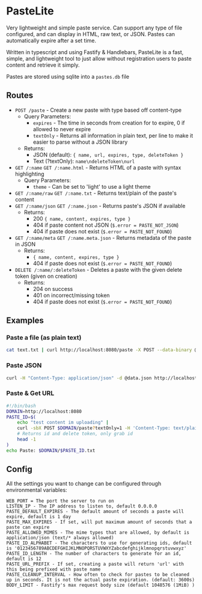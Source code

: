 # PasteLite

Very lightweight and simple paste service. Can support any type of file configured, and can display in HTML, raw text, or JSON. Pastes can automatically expire after a set time.

Written in typescript and using Fastify & Handlebars, PasteLite is a fast, simple, and lightweight tool to just allow without registration users to paste content and retrieve it simply.

Pastes are stored using sqlite into a `pastes.db` file

## Routes

* `POST /paste` - Create a new paste with type based off content-type
  * Query Parameters:
    * `expires` - The time in seconds from creation for to expire, 0 if allowed to never expire
    * `textOnly` - Returns all information in plain text, per line to make it easier to parse without a JSON library
  * Returns:
    * JSON (default): `{ name, url, expires, type, deleteToken }`
    * Text (?textOnly): `name\ndeleteToken\nurl`
* `GET /:name` `GET /:name.html` - Returns HTML of a paste with syntax highlighting
  * Query Parameters:
    * `theme` - Can be set to 'light' to use a light theme
* `GET /:name/raw` `GET /:name.txt` - Returns text/plain of the paste's content
* `GET /:name/json` `GET /:name.json` - Returns paste's JSON if available
  * Returns:
    * 200 `{ name, content, expires, type }`
    * 404 if paste content not JSON (`$.error = PASTE_NOT_JSON`)
    * 404 if paste does not exist (`$.error = PASTE_NOT_FOUND`)
* `GET /:name/meta` `GET /:name.meta.json` - Returns metadata of the paste in JSON
  * Returns:
    * `{ name, content, expires, type }`
    * 404 if paste does not exist (`$.error = PASTE_NOT_FOUND`)
* `DELETE /:name/:deleteToken` - Deletes a paste with the given delete token (given on creation)
  * Returns:
    * 204 on success
    * 401 on incorrect/missing token
    * 404 if paste does not exist (`$.error = PASTE_NOT_FOUND`)

## Examples

### Paste a file (as plain text)

```bash
cat text.txt | curl http://localhost:8080/paste -X POST --data-binary @- -H "Content-Type: text/plain"
```

### Paste JSON

```bash
curl -H "Content-Type: application/json" -d @data.json http://localhost:8080/paste
```

### Paste & Get URL

```bash
#!/bin/bash
DOMAIN=http://localhost:8080
PASTE_ID=$(
    echo "test content im uploading" |
    curl -sbX POST $DOMAIN/paste?textOnly=1 -H 'Content-Type: text/plain' --data-binary @- | 
    # Returns id and delete token, only grab id
    head -1
)
echo Paste: $DOMAIN/$PASTE_ID.txt
```

###

## Config

All the settings you want to change can be configured through environmental variables:

```
WEB_PORT = The port the server to run on
LISTEN_IP - The IP address to listen to, default 0.0.0.0
PASTE_DEFAULT_EXPIRES - The default amount of seconds a paste will expire, default is 1 day
PASTE_MAX_EXPIRES - If set, will put maximum amount of seconds that a paste can expire 
PASTE_ALLOWED_MIMES - The mime types that are allowed, by default is application/json (text/* always allowed)
PASTE_ID_ALPHABET - The characters to use for generating ids, default is '0123456789ABCDEFGHIJKLMNOPQRSTUVWXYZabcdefghijklmnopqrstuvwxyz'
PASTE_ID_LENGTH - The number of characters to generate for an id, default is 12
PASTE_URL_PREFIX - If set, creating a paste will return 'url' with this being prefixed with paste name
PASTE_CLEANUP_INTERVAL - How often to check for pastes to be cleaned up in seconds. It is not the actual paste expiration. (default: 3600s)
BODY_LIMIT - Fastify's max request body size (default 1048576 (1MiB) )
```
